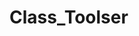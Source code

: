 # Class_Toolser 
<p > 
  <font color="red" face="hack> 
    CLASS TOOLS !
  </font> 
 </p> 
                          
<h1> What is the use of this tool in programming? </h1> 
With the help of this tool, you can access cool tools that you have to code a lot to know. One of these tools is currently under                                     construction. Upstairs they can use this tool. This tool is also being made in other languages, so it may take a while until the final                               version of this tool comes, so for now it is recommended not to use this tool !!! You can also use it, but well, the features that are                               written in the description section of the library are not half implemented in the code, and you may not be able to use those features                               properly !!
                          
